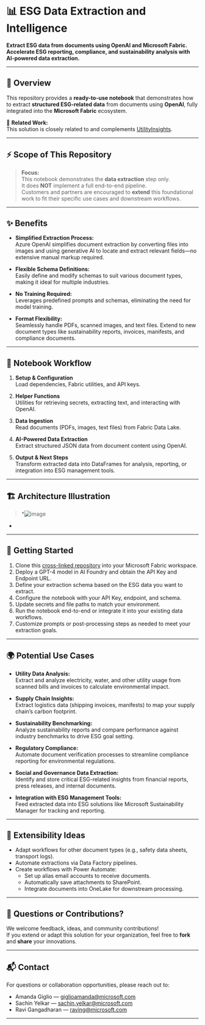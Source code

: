 # 📊 ESG Data Extraction and Intelligence

**Extract ESG data from documents using OpenAI and Microsoft Fabric. Accelerate ESG reporting, compliance, and sustainability analysis with AI-powered data extraction.**

---

## 📄 Overview

This repository provides a **ready-to-use notebook** that demonstrates how to extract **structured ESG-related data** from documents using **OpenAI**, fully integrated into the **Microsoft Fabric** ecosystem.

🔗 **Related Work:**  
This solution is closely related to and complements [UtilityInsights](https://github.com/WeaveAnalytics/UtilityInsights/tree/main).

---

## ⚡ Scope of This Repository

> **Focus:**  
> This notebook demonstrates the **data extraction** step only.  
> It does **NOT** implement a full end-to-end pipeline.  
> Customers and partners are encouraged to **extend** this foundational work to fit their specific use cases and downstream workflows.

---

## ✨ Benefits

- **Simplified Extraction Process:**  
  Azure OpenAI simplifies document extraction by converting files into images and using generative AI to locate and extract relevant fields—no extensive manual markup required.

- **Flexible Schema Definitions:**  
  Easily define and modify schemas to suit various document types, making it ideal for multiple industries.

- **No Training Required:**  
  Leverages predefined prompts and schemas, eliminating the need for model training.

- **Format Flexibility:**  
  Seamlessly handle PDFs, scanned images, and text files. Extend to new document types like sustainability reports, invoices, manifests, and compliance documents.

---

## 🧽 Notebook Workflow

1. **Setup & Configuration**  
   Load dependencies, Fabric utilities, and API keys.

2. **Helper Functions**  
   Utilities for retrieving secrets, extracting text, and interacting with OpenAI.

3. **Data Ingestion**  
   Read documents (PDFs, images, text files) from Fabric Data Lake.

4. **AI-Powered Data Extraction**  
   Extract structured JSON data from document content using OpenAI.

5. **Output & Next Steps**  
   Transform extracted data into DataFrames for analysis, reporting, or integration into ESG management tools.

---

## 🏗️ Architecture Illustration

> *![image](https://github.com/user-attachments/assets/4bd6f7ae-f15d-4bb9-9cc7-42aac0b5f52b)
*

---

## 🚀 Getting Started

1. Clone this [cross-linked repository](https://github.com/WeaveAnalytics/UtilityInsights/tree/main) into your Microsoft Fabric workspace.
2. Deploy a GPT-4 model in AI Foundry and obtain the API Key and Endpoint URL.
3. Define your extraction schema based on the ESG data you want to extract.
4. Configure the notebook with your API Key, endpoint, and schema.
5. Update secrets and file paths to match your environment.
6. Run the notebook end-to-end or integrate it into your existing data workflows.
7. Customize prompts or post-processing steps as needed to meet your extraction goals.

---

## 🌍 Potential Use Cases

- **Utility Data Analysis:**  
  Extract and analyze electricity, water, and other utility usage from scanned bills and invoices to calculate environmental impact.

- **Supply Chain Insights:**  
  Extract logistics data (shipping invoices, manifests) to map your supply chain’s carbon footprint.

- **Sustainability Benchmarking:**  
  Analyze sustainability reports and compare performance against industry benchmarks to drive ESG goal setting.

- **Regulatory Compliance:**  
  Automate document verification processes to streamline compliance reporting for environmental regulations.

- **Social and Governance Data Extraction:**  
  Identify and store critical ESG-related insights from financial reports, press releases, and internal documents.

- **Integration with ESG Management Tools:**  
  Feed extracted data into ESG solutions like Microsoft Sustainability Manager for tracking and reporting.

---

## 🔮 Extensibility Ideas

- Adapt workflows for other document types (e.g., safety data sheets, transport logs).
- Automate extractions via Data Factory pipelines.
- Create workflows with Power Automate:
  - Set up alias email accounts to receive documents.
  - Automatically save attachments to SharePoint.
  - Integrate documents into OneLake for downstream processing.

---

## 🤝 Questions or Contributions?

We welcome feedback, ideas, and community contributions!  
If you extend or adapt this solution for your organization, feel free to **fork** and **share** your innovations.

---

## 📬 Contact

For questions or collaboration opportunities, please reach out to:

- Amanda Giglio — [giglioamanda@microsoft.com](mailto:giglioamanda@microsoft.com)
- Sachin Yelkar — [sachin.yelkar@microsoft.com](mailto:sachin.yelkar@microsoft.com)
- Ravi Gangadharan — [raving@microsoft.com](mailto:raving@microsoft.com)

---
